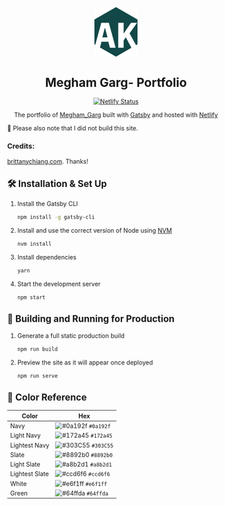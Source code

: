 <div align="center">
  <img alt="Logo" src="https://raw.githubusercontent.com/bchiang7/v4/master/src/images/logo.png" width="100" />
</div>
<h1 align="center">
  Megham Garg- Portfolio
</h1>
<p align="center">
  <a href="https://app.netlify.com/sites/meghamgarg/deploys" target="_blank">
    <img src="https://api.netlify.com/api/v1/badges/0ac14488-7759-4c6a-b5e5-56c2cdce12cf/deploy-status" alt="Netlify Status" />
  </a>
</p>
<p align="center">
  The portfolio of <a href="https://meghamgarg.netlify.app/" target="_blank">Megham_Garg</a> built with <a href="https://www.gatsbyjs.org/" target="_blank">Gatsby</a> and hosted with <a href="https://www.netlify.com/" target="_blank">Netlify</a>
</p>

🚨 Please also note that I did not build this site.
### Credits:
[brittanychiang.com](https://brittanychiang.com). Thanks!

## 🛠 Installation & Set Up
1. Install the Gatsby CLI

   ```sh
   npm install -g gatsby-cli
   ```
2. Install and use the correct version of Node using [NVM](https://github.com/nvm-sh/nvm)
   ```sh
   nvm install
   ```
3. Install dependencies
   ```sh
   yarn
   ```
4. Start the development server
   ```sh
   npm start
   ```
   
## 🚀 Building and Running for Production
1. Generate a full static production build
   ```sh
   npm run build
   ```
2. Preview the site as it will appear once deployed
   ```sh
   npm run serve
   ```

## 🎨 Color Reference

| Color          | Hex                                                                |
| -------------- | ------------------------------------------------------------------ |
| Navy           | ![#0a192f](https://via.placeholder.com/10/0a192f?text=+) `#0a192f` |
| Light Navy     | ![#172a45](https://via.placeholder.com/10/0a192f?text=+) `#172a45` |
| Lightest Navy  | ![#303C55](https://via.placeholder.com/10/303C55?text=+) `#303C55` |
| Slate          | ![#8892b0](https://via.placeholder.com/10/8892b0?text=+) `#8892b0` |
| Light Slate    | ![#a8b2d1](https://via.placeholder.com/10/a8b2d1?text=+) `#a8b2d1` |
| Lightest Slate | ![#ccd6f6](https://via.placeholder.com/10/ccd6f6?text=+) `#ccd6f6` |
| White          | ![#e6f1ff](https://via.placeholder.com/10/e6f1ff?text=+) `#e6f1ff` |
| Green          | ![#64ffda](https://via.placeholder.com/10/64ffda?text=+) `#64ffda` |
